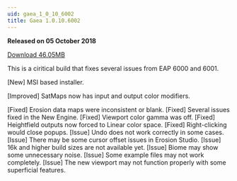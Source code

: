 ```yaml
---
uid: gaea_1_0_10_6002
title: Gaea 1.0.10.6002
---
```



**Released on 05 October 2018**

<a href="http://viridian.quadspinner.com/gaea/Gaea-EAP-1.0.10.6002.msi">Download 46.05MB</a> <br>


<div class="release-note">

This is a ciritical build that fixes several issues from EAP 6000 and 6001.

[New] MSI based installer.

[Improved] SatMaps now has input and output color modifiers.

[Fixed] Erosion data maps were inconsistent or blank.
[Fixed] Several issues fixed in the New Engine.
[Fixed] Viewport color gamma was off.
[Fixed] Heightfield outputs now forced to Linear color space.
[Fixed] Right-clicking would close popups.
[Issue] Undo does not work correctly in some cases.
[Issue] There may be some cursor offset issues in Erosion Studio.
[Issue] 16k and higher build sizes are not available yet.
[Issue] Biome may show some unnecessary noise.
[Issue] Some example files may not work completely.
[Issue] The new viewport may not function properly with some superficial features.

</div>
